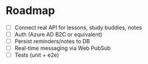 # Roadmap

- [ ] Connect real API for lessons, study buddies, notes
- [ ] Auth (Azure AD B2C or equivalent)
- [ ] Persist reminders/notes to DB
- [ ] Real-time messaging via Web PubSub
- [ ] Tests (unit + e2e)
